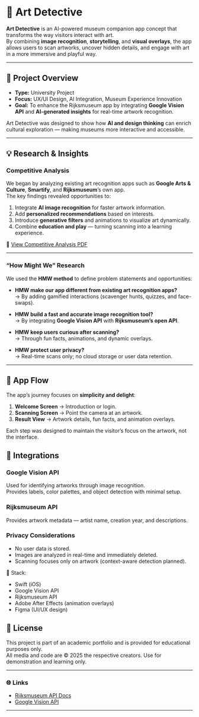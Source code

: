 # 🎨 Art Detective

**Art Detective** is an AI-powered museum companion app concept that transforms the way visitors interact with art.  
By combining **image recognition**, **storytelling**, and **visual overlays**, the app allows users to scan artworks, uncover hidden details, and engage with art in a more immersive and playful way.

---

## 🧠 Project Overview

- **Type:** University Project  
- **Focus:** UX/UI Design, AI Integration, Museum Experience Innovation  
- **Goal:** To enhance the Rijksmuseum app by integrating **Google Vision API** and **AI-generated insights** for real-time artwork recognition.

Art Detective was designed to show how **AI and design thinking** can enrich cultural exploration — making museums more interactive and accessible.

---

## 💡 Research & Insights

### Competitive Analysis
We began by analyzing existing art recognition apps such as **Google Arts & Culture**, **Smartify**, and **Rijksmuseum**’s own app.  
The key findings revealed opportunities to:

1. Integrate **AI image recognition** for faster artwork information.  
2. Add **personalized recommendations** based on interests.  
3. Introduce **generative filters** and animations to visualize art dynamically.  
4. Combine **education and play** — turning scanning into a learning experience.

📄 [View Competitive Analysis PDF](./assets/art-detective-competitive-analysis.pdf)

---

### “How Might We” Research

We used the **HMW method** to define problem statements and opportunities:

- **HMW make our app different from existing art recognition apps?**  
  → By adding gamified interactions (scavenger hunts, quizzes, and face-swaps).

- **HMW build a fast and accurate image recognition tool?**  
  → By integrating **Google Vision API** with **Rijksmuseum’s open API**.

- **HMW keep users curious after scanning?**  
  → Through fun facts, animations, and dynamic overlays.

- **HMW protect user privacy?**  
  → Real-time scans only; no cloud storage or user data retention.

---

## 📱 App Flow

The app’s journey focuses on **simplicity and delight**:

1. **Welcome Screen** → Introduction or login.  
2. **Scanning Screen** → Point the camera at an artwork.  
3. **Result View** → Artwork details, fun facts, and animation overlays.

Each step was designed to maintain the visitor’s focus on the artwork, not the interface.


## 🤖 Integrations

### Google Vision API
Used for identifying artworks through image recognition.  
Provides labels, color palettes, and object detection with minimal setup.

### Rijksmuseum API
Provides artwork metadata — artist name, creation year, and descriptions.

### Privacy Considerations
- No user data is stored.
- Images are analyzed in real-time and immediately deleted.
- Scanning focuses only on artwork (context-aware detection planned).

🧩 Stack:
- Swift (iOS)
- Google Vision API
- Rijksmuseum API
- Adobe After Effects (animation overlays)
- Figma (UI/UX design)


## 🧾 License

This project is part of an academic portfolio and is provided for educational purposes only.  
All media and code are © 2025 the respective creators. Use for demonstration and learning only.

---

### 🌐 Links

- [Rijksmuseum API Docs](https://data.rijksmuseum.nl/object-metadata/api/)
- [Google Vision API](https://cloud.google.com/vision)

---

